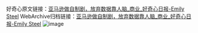 好奇心原文链接：[亚马逊做自制剧，放弃数据靠人脑_商业_好奇心日报-Emily Steel](https://www.qdaily.com/articles/1902.html)
WebArchive归档链接：[亚马逊做自制剧，放弃数据靠人脑_商业_好奇心日报-Emily Steel](http://web.archive.org/web/20171014153711/http://www.qdaily.com:80/articles/1902.html)
![image](http://ww3.sinaimg.cn/large/007d5XDply1g3v642ly5tj30u04mikjl)